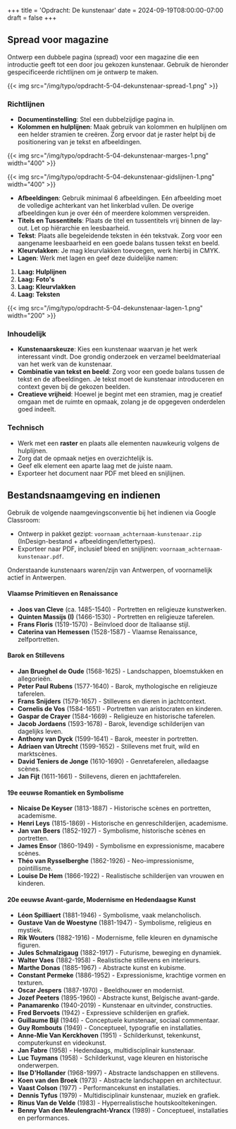+++
title = 'Opdracht: De kunstenaar'
date = 2024-09-19T08:00:00-07:00
draft = false
+++

## Spread voor magazine

Ontwerp een dubbele pagina (spread) voor een magazine die een introductie geeft tot een door jou gekozen kunstenaar. Gebruik de hieronder gespecificeerde richtlijnen om je ontwerp te maken.

{{< img src="/img/typo/opdracht-5-04-dekunstenaar-spread-1.png" >}}

### Richtlijnen

- **Documentinstelling**: Stel een dubbelzijdige pagina in.
- **Kolommen en hulplijnen**: Maak gebruik van kolommen en hulplijnen om een helder stramien te creëren. Zorg ervoor dat je raster helpt bij de positionering van je tekst en afbeeldingen.

{{< img src="/img/typo/opdracht-5-04-dekunstenaar-marges-1.png" width="400" >}}

{{< img src="/img/typo/opdracht-5-04-dekunstenaar-gidslijnen-1.png" width="400" >}}

- **Afbeeldingen**: Gebruik minimaal 6 afbeeldingen. Eén afbeelding moet de volledige achterkant van het linkerblad vullen. De overige afbeeldingen kun je over één of meerdere kolommen verspreiden.
- **Titels en Tussentitels**: Plaats de titel en tussentitels vrij binnen de lay-out. Let op hiërarchie en leesbaarheid.
- **Tekst**: Plaats alle begeleidende teksten in één tekstvak. Zorg voor een aangename leesbaarheid en een goede balans tussen tekst en beeld.
- **Kleurvlakken**: Je mag kleurvlakken toevoegen, werk hierbij in CMYK.
- **Lagen**: Werk met lagen en geef deze duidelijke namen:
1. **Laag: Hulplijnen**
2. **Laag: Foto's**
3. **Laag: Kleurvlakken**
4. **Laag: Teksten**

{{< img src="/img/typo/opdracht-5-04-dekunstenaar-lagen-1.png" width="200" >}}
  
### Inhoudelijk

- **Kunstenaarskeuze**: Kies een kunstenaar waarvan je het werk interessant vindt. Doe grondig onderzoek en verzamel beeldmateriaal van het werk van de kunstenaar.
- **Combinatie van tekst en beeld**: Zorg voor een goede balans tussen de tekst en de afbeeldingen. Je tekst moet de kunstenaar introduceren en context geven bij de gekozen beelden.
- **Creatieve vrijheid**: Hoewel je begint met een stramien, mag je creatief omgaan met de ruimte en opmaak, zolang je de opgegeven onderdelen goed indeelt.

### Technisch

- Werk met een **raster** en plaats alle elementen nauwkeurig volgens de hulplijnen.
- Zorg dat de opmaak netjes en overzichtelijk is.
- Geef elk element een aparte laag met de juiste naam.
- Exporteer het document naar PDF met bleed en snijlijnen.

## Bestandsnaamgeving en indienen

Gebruik de volgende naamgevingsconventie bij het indienen via Google Classroom:
- Ontwerp in pakket gezipt: `voornaam_achternaam-kunstenaar.zip` (InDesign-bestand + afbeeldingen/lettertypes).
- Exporteer naar PDF, inclusief bleed en snijlijnen: `voornaam_achternaam-kunstenaar.pdf`.

Onderstaande kunstenaars waren/zijn van Antwerpen, of voornamelijk actief in Antwerpen.  

#### Vlaamse Primitieven en Renaissance

- **Joos van Cleve** (ca. 1485-1540) - Portretten en religieuze kunstwerken.
- **Quinten Massijs (I)** (1466-1530) - Portretten en religieuze taferelen.
- **Frans Floris** (1519-1570) - Beïnvloed door de Italiaanse stijl.
- **Caterina van Hemessen** (1528-1587) - Vlaamse Renaissance, zelfportretten.

#### Barok en Stillevens

- **Jan Brueghel de Oude** (1568-1625) - Landschappen, bloemstukken en allegorieën.
- **Peter Paul Rubens** (1577-1640) - Barok, mythologische en religieuze taferelen.
- **Frans Snijders** (1579-1657) - Stillevens en dieren in jachtcontext.
- **Cornelis de Vos** (1584-1651) - Portretten van aristocraten en kinderen.
- **Gaspar de Crayer** (1584-1669) - Religieuze en historische taferelen.
- **Jacob Jordaens** (1593-1678) - Barok, levendige schilderijen van dagelijks leven.
- **Anthony van Dyck** (1599-1641) - Barok, meester in portretten.
- **Adriaen van Utrecht** (1599-1652) - Stillevens met fruit, wild en marktscènes.
- **David Teniers de Jonge** (1610-1690) - Genretaferelen, alledaagse scènes.
- **Jan Fijt** (1611-1661) - Stillevens, dieren en jachttaferelen.

#### 19e eeuwse Romantiek en Symbolisme

- **Nicaise De Keyser** (1813-1887) - Historische scènes en portretten, academisme.
- **Henri Leys** (1815-1869) - Historische en genreschilderijen, academisme.
- **Jan van Beers** (1852-1927) - Symbolisme, historische scènes en portretten.
- **James Ensor** (1860-1949) - Symbolisme en expressionisme, macabere scènes.
- **Théo van Rysselberghe** (1862-1926) - Neo-impressionisme, pointillisme.
- **Louise De Hem** (1866-1922) - Realistische schilderijen van vrouwen en kinderen.

#### 20e eeuwse Avant-garde, Modernisme en Hedendaagse Kunst

- **Léon Spilliaert** (1881-1946) - Symbolisme, vaak melancholisch.
- **Gustave Van de Woestyne** (1881-1947) - Symbolisme, religieus en mystiek.
- **Rik Wouters** (1882-1916) - Modernisme, felle kleuren en dynamische figuren.
- **Jules Schmalzigaug** (1882-1917) - Futurisme, beweging en dynamiek.
- **Walter Vaes** (1882-1958) - Realistische stillevens en interieurs.
- **Marthe Donas** (1885-1967) - Abstracte kunst en kubisme.
- **Constant Permeke** (1886-1952) - Expressionisme, krachtige vormen en texturen.
- **Oscar Jespers** (1887-1970) - Beeldhouwer en modernist.
- **Jozef Peeters** (1895-1960) - Abstracte kunst, Belgische avant-garde.
- **Panamarenko** (1940-2019) - Kunstenaar en uitvinder, constructies.
- **Fred Bervoets** (1942) - Expressieve schilderijen en grafiek.
- **Guillaume Bijl** (1946) - Conceptuele kunstenaar, sociaal commentaar.
- **Guy Rombouts** (1949) - Conceptueel, typografie en installaties.
- **Anne-Mie Van Kerckhoven** (1951) -  Schilderkunst, tekenkunst, computerkunst en videokunst.
- **Jan Fabre** (1958) - Hedendaags, multidisciplinair kunstenaar.
- **Luc Tuymans** (1958) - Schilderkunst, vage kleuren en historische onderwerpen.
- **Ilse D'Hollander** (1968-1997) - Abstracte landschappen en stillevens.
- **Koen van den Broek** (1973) - Abstracte landschappen en architectuur.
- **Vaast Colson** (1977) - Performancekunst en installaties.
- **Dennis Tyfus** (1979) - Multidisciplinair kunstenaar, muziek en grafiek.
- **Rinus Van de Velde** (1983) - Hyperrealistische houtskooltekeningen.
- **Benny Van den Meulengracht-Vrancx** (1989) - Conceptueel, installaties en performances.